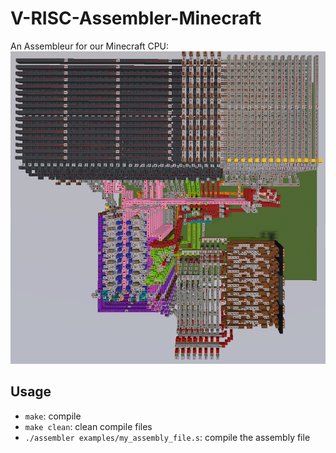 # V-RISC-Assembler-Minecraft
An Assembleur for our Minecraft CPU:
![V-RISC-V-core](v-risc-v-core.png)

## Usage
- `make`: compile
- `make clean`: clean compile files
- `./assembler examples/my_assembly_file.s`: compile the assembly file

